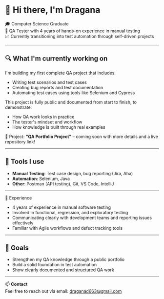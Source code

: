 # 👋 Hi there, I'm Dragana

🎓 Computer Science Graduate  
🔭 QA Tester with 4 years of hands-on experience in manual testing  
📈 Currently transitioning into test automation through self-driven projects

---

## 🔍 What I'm currently working on

I'm building my first complete QA project that includes:

- Writing test scenarios and test cases  
- Creating bug reports and test documentation  
- Automating test cases using tools like Selenium and Cypress  

This project is fully public and documented from start to finish, to demonstrate:
- How QA work looks in practice  
- The tester's mindset and workflow  
- How knowledge is built through real examples  

📌 Project: **"QA Portfolio Project"** – coming soon with more details and a live repository link!

---

## 🧰 Tools I use

- **Manual Testing**: Test case design, bug reporting (Jira, Aha)  
- **Automation**: Selenium, Java  
- **Other**: Postman (API testing), Git, VS Code, IntelliJ  

---

🔭 Experience

- 4 years of experience in manual software testing  
- Involved in functional, regression, and exploratory testing  
- Communicating clearly with development teams and reporting issues effectively  
- Familiar with Agile workflows and defect tracking tools
  
----

## 🎯 Goals

- Strengthen my QA knowledge through a public portfolio  
- Build a solid foundation in test automation  
- Show clearly documented and structured QA work  

---

📫 **Contact**  
Feel free to reach out via email: draganad663@gmail.com
